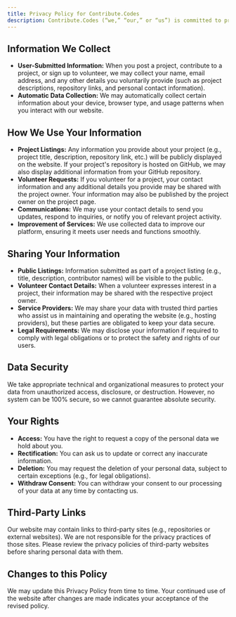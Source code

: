 ```yaml
---
title: Privacy Policy for Contribute.Codes
description: Contribute.Codes (“we,” “our,” or “us”) is committed to protecting your privacy. This Privacy Policy outlines how we collect, use, and safeguard the information you provide when using our website. By using Contribute.Codes, you agree to the practices described in this policy.
---
```


## Information We Collect

- **User-Submitted Information:** When you post a project, contribute to a project, or sign up to volunteer, we may collect your name, email address, and any other details you voluntarily provide (such as project descriptions, repository links, and personal contact information).
- **Automatic Data Collection:** We may automatically collect certain information about your device, browser type, and usage patterns when you interact with our website.

## How We Use Your Information

- **Project Listings:** Any information you provide about your project (e.g., project title, description, repository link, etc.) will be publicly displayed on the website. If your project's repository is hosted on GitHub, we may also display additional information from your GitHub repository.
- **Volunteer Requests:** If you volunteer for a project, your contact information and any additional details you provide may be shared with the project owner. Your information may also be published by the project owner on the project page.
- **Communications:** We may use your contact details to send you updates, respond to inquiries, or notify you of relevant project activity.
- **Improvement of Services:** We use collected data to improve our platform, ensuring it meets user needs and functions smoothly.

## Sharing Your Information

- **Public Listings:** Information submitted as part of a project listing (e.g., title, description, contributor names) will be visible to the public.
- **Volunteer Contact Details:** When a volunteer expresses interest in a project, their information may be shared with the respective project owner.
- **Service Providers:** We may share your data with trusted third parties who assist us in maintaining and operating the website (e.g., hosting providers), but these parties are obligated to keep your data secure.
- **Legal Requirements:** We may disclose your information if required to comply with legal obligations or to protect the safety and rights of our users.

## Data Security

We take appropriate technical and organizational measures to protect your data from unauthorized access, disclosure, or destruction. However, no system can be 100% secure, so we cannot guarantee absolute security.

## Your Rights

- **Access:** You have the right to request a copy of the personal data we hold about you.
- **Rectification:** You can ask us to update or correct any inaccurate information.
- **Deletion:** You may request the deletion of your personal data, subject to certain exceptions (e.g., for legal obligations).
- **Withdraw Consent:** You can withdraw your consent to our processing of your data at any time by contacting us.

## Third-Party Links

Our website may contain links to third-party sites (e.g., repositories or external websites). We are not responsible for the privacy practices of those sites. Please review the privacy policies of third-party websites before sharing personal data with them.

## Changes to this Policy

We may update this Privacy Policy from time to time. Your continued use of the website after changes are made indicates your acceptance of the revised policy.
